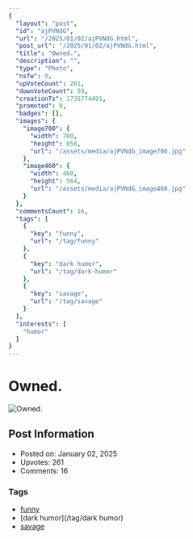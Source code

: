```yaml
---
{
  "layout": "post",
  "id": "ajPVNdG",
  "url": "/2025/01/02/ajPVNdG.html",
  "post_url": "/2025/01/02/ajPVNdG.html",
  "title": "Owned.",
  "description": "",
  "type": "Photo",
  "nsfw": 0,
  "upVoteCount": 261,
  "downVoteCount": 59,
  "creationTs": 1735774491,
  "promoted": 0,
  "badges": [],
  "images": {
    "image700": {
      "width": 700,
      "height": 858,
      "url": "/assets/media/ajPVNdG_image700.jpg"
    },
    "image460": {
      "width": 460,
      "height": 564,
      "url": "/assets/media/ajPVNdG_image460.jpg"
    }
  },
  "commentsCount": 16,
  "tags": [
    {
      "key": "funny",
      "url": "/tag/funny"
    },
    {
      "key": "dark humor",
      "url": "/tag/dark-humor"
    },
    {
      "key": "savage",
      "url": "/tag/savage"
    }
  ],
  "interests": [
    "humor"
  ]
}
---
```


# Owned.

![Owned.](/assets/media/ajPVNdG_image700.jpg)

## Post Information

- Posted on: January 02, 2025
- Upvotes: 261
- Comments: 16

### Tags

- [funny](/tag/funny)
- [dark humor](/tag/dark humor)
- [savage](/tag/savage)
